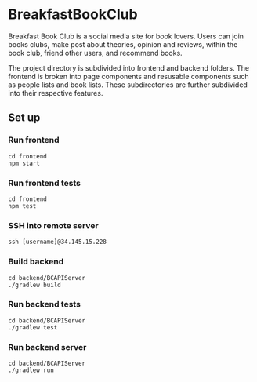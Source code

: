 # BreakfastBookClub

Breakfast Book Club is a social media site for book lovers. 
Users can join books clubs,
make post about theories, opinion and reviews, within the book club,
friend other users,
and recommend books.

The project directory is subdivided into frontend and backend folders. 
The frontend is broken into page components and resusable components such as people lists and book lists.
These subdirectories are further subdivided into their respective features.


## Set up

### Run frontend
```
cd frontend
npm start
```

### Run frontend tests
```
cd frontend
npm test
```

### SSH into remote server
```
ssh [username]@34.145.15.228
```

### Build backend
```
cd backend/BCAPIServer
./gradlew build
```

### Run backend tests
```
cd backend/BCAPIServer
./gradlew test
```

### Run backend server
```
cd backend/BCAPIServer
./gradlew run
```